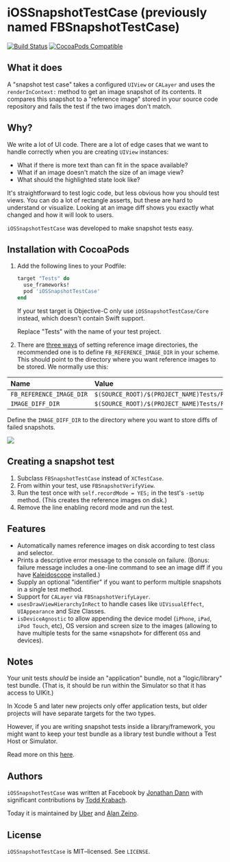 iOSSnapshotTestCase (previously named FBSnapshotTestCase)
======================

[![Build Status](https://travis-ci.org/uber/ios-snapshot-test-case.svg)](https://travis-ci.org/uber/ios-snapshot-test-case)
[![CocoaPods Compatible](https://img.shields.io/cocoapods/v/iOSSnapshotTestCase.svg)](https://img.shields.io/cocoapods/v/iOSSnapshotTestCase.svg)

What it does
------------

A "snapshot test case" takes a configured `UIView` or `CALayer` and uses the
`renderInContext:` method to get an image snapshot of its contents. It
compares this snapshot to a "reference image" stored in your source code
repository and fails the test if the two images don't match.

Why?
----

We write a lot of UI code. There are a lot of edge
cases that we want to handle correctly when you are creating `UIView` instances:

- What if there is more text than can fit in the space available?
- What if an image doesn't match the size of an image view?
- What should the highlighted state look like?

It's straightforward to test logic code, but less obvious how you should test
views. You can do a lot of rectangle asserts, but these are hard to understand
or visualize. Looking at an image diff shows you exactly what changed and how
it will look to users.

`iOSSnapshotTestCase` was developed to make snapshot tests easy.

Installation with CocoaPods
---------------------------

1. Add the following lines to your Podfile:

     ```ruby
     target "Tests" do
       use_frameworks!
       pod 'iOSSnapshotTestCase'
     end
     ```

   If your test target is Objective-C only use `iOSSnapshotTestCase/Core` instead, which doesn't contain Swift support.

   Replace "Tests" with the name of your test project.

2. There are [three ways](https://github.com/uber/ios-snapshot-test-case/blob/master/FBSnapshotTestCase/FBSnapshotTestCase.h#L19-L29) of setting reference image directories, the recommended one is to define `FB_REFERENCE_IMAGE_DIR` in your scheme. This should point to the directory where you want reference images to be stored. We normally use this:

|Name|Value|
|:---|:----|
|`FB_REFERENCE_IMAGE_DIR`|`$(SOURCE_ROOT)/$(PROJECT_NAME)Tests/ReferenceImages`|
|`IMAGE_DIFF_DIR`|`$(SOURCE_ROOT)/$(PROJECT_NAME)Tests/FailureDiffs`|

Define the `IMAGE_DIFF_DIR` to the directory where you want to store diffs of failed snapshots.

![](FBSnapshotTestCaseDemo/Scheme_FB_REFERENCE_IMAGE_DIR.png)

Creating a snapshot test
------------------------

1. Subclass `FBSnapshotTestCase` instead of `XCTestCase`.
2. From within your test, use `FBSnapshotVerifyView`.
3. Run the test once with `self.recordMode = YES;` in the test's `-setUp`
   method. (This creates the reference images on disk.)
4. Remove the line enabling record mode and run the test.

Features
--------

- Automatically names reference images on disk according to test class and
  selector.
- Prints a descriptive error message to the console on failure. (Bonus:
  failure message includes a one-line command to see an image diff if
  you have [Kaleidoscope](http://www.kaleidoscopeapp.com) installed.)
- Supply an optional "identifier" if you want to perform multiple snapshots
  in a single test method.
- Support for `CALayer` via `FBSnapshotVerifyLayer`.
- `usesDrawViewHierarchyInRect` to handle cases like `UIVisualEffect`, `UIAppearance` and Size Classes.
- `isDeviceAgnostic` to allow appending the device model (`iPhone`, `iPad`, `iPod Touch`, etc), OS version and screen size to the images (allowing to have multiple tests for the same «snapshot» for different `OS`s and devices).

Notes
-----

Your unit tests _should_ be inside an "application" bundle, not a "logic/library" test bundle. (That is, it
should be run within the Simulator so that it has access to UIKit.)

In Xcode 5
and later new projects only offer application tests, but older projects will
have separate targets for the two types.

However, if you are writing snapshot tests inside a library/framework, you might want to keep your test bundle as a library test bundle without a Test Host or Simulator.

Read more on this [here](docs/LibraryVsApplicationTestBundles.md).

Authors
-------

`iOSSnapshotTestCase` was written at Facebook by
[Jonathan Dann](https://facebook.com/j.p.dann) with significant contributions by
[Todd Krabach](https://facebook.com/toddkrabach).

Today it is maintained by [Uber](https://github.com/uber) and [Alan Zeino](https://github.com/alanzeino).

License
-------

`iOSSnapshotTestCase` is MIT–licensed. See `LICENSE`.
